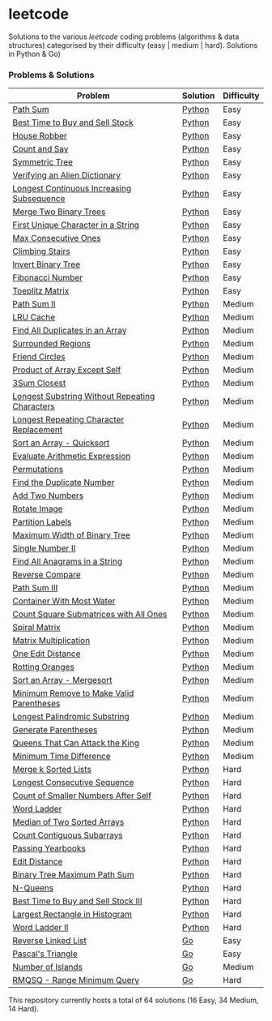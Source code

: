# leetcode
Solutions to the various *leetcode* coding problems (algorithms &amp; data structures) categorised by their difficulty (easy | medium | hard). Solutions in Python &amp; Go)

### Problems & Solutions

| Problem | Solution | Difficulty |
| ------- | -------- | ---------- |
[Path Sum](https://leetcode.com/problems/path-sum/) | [Python](./python/easy/path_sum.py) | Easy |
[Best Time to Buy and Sell Stock](https://leetcode.com/problems/best-time-to-buy-and-sell-stock/) | [Python](./python/easy/max_profit.py) | Easy |
[House Robber](https://leetcode.com/problems/house-robber/) | [Python](./python/easy/house_robber.py) | Easy |
[Count and Say](https://leetcode.com/problems/count-and-say/) | [Python](./python/easy/count_and_say.py) | Easy |
[Symmetric Tree](https://leetcode.com/problems/symmetric-tree/) | [Python](./python/easy/symmetric_btree.py) | Easy |
[Verifying an Alien Dictionary](https://leetcode.com/problems/verifying-an-alien-dictionary/) | [Python](./python/easy/alien_dictionary.py) | Easy |
[Longest Continuous Increasing Subsequence](https://leetcode.com/problems/longest-continuous-increasing-subsequence) | [Python](./python/easy/longest_continous_increasing_sequence.py) | Easy |
[Merge Two Binary Trees](https://leetcode.com/problems/merge-two-binary-trees/) | [Python](./python/easy/merge_btrees.py) | Easy |
[First Unique Character in a String](https://leetcode.com/problems/first-unique-character-in-a-string/) | [Python](./python/easy/first_unique_char.py) | Easy |
[Max Consecutive Ones](https://leetcode.com/problems/max-consecutive-ones/) | [Python](./python/easy/longest_consecutive_ones_rep.py) | Easy |
[Climbing Stairs](https://leetcode.com/problems/climbing-stairs/) | [Python](./python/easy/climbing_stairs.py) | Easy |
[Invert Binary Tree](https://leetcode.com/problems/invert-binary-tree/) | [Python](./python/easy/invert_btree.py) | Easy |
[Fibonacci Number](https://leetcode.com/problems/fibonacci-number/) | [Python](./python/easy/fibonacci.py) | Easy |
[Toeplitz Matrix](https://leetcode.com/problems/toeplitz-matrix/) | [Python](./python/easy/toeplitz.py) | Easy |
[Path Sum II](https://leetcode.com/problems/path-sum-ii/) | [Python](./python/medium/path_sum_ii.py) | Medium |
[LRU Cache](https://leetcode.com/problems/lru-cache/) | [Python](./python/medium/lru_cache.py) | Medium |
[Find All Duplicates in an Array](https://leetcode.com/problems/find-all-duplicates-in-an-array/) | [Python](./python/medium/find_all_duplicates.py) | Medium |
[Surrounded Regions](https://leetcode.com/problems/surrounded-regions/) | [Python](./python/medium/surrounded_regions.py) | Medium |
[Friend Circles](https://leetcode.com/problems/friend-circles/) | [Python](./python/medium/friend_circles.py) | Medium |
[Product of Array Except Self](https://leetcode.com/problems/product-of-array-except-self/) | [Python](./python/medium/array_product.py) | Medium |
[3Sum Closest](https://leetcode.com/problems/3sum-closest/) | [Python](./python/medium/3sum_closest.py) | Medium |
[Longest Substring Without Repeating Characters](https://leetcode.com/problems/longest-substring-without-repeating-characters/) | [Python](./python/medium/longest_non_repeating_substring.py) | Medium |
[Longest Repeating Character Replacement](https://leetcode.com/problems/longest-repeating-character-replacement/) | [Python](./python/medium/longest_repeating_substring_rep.py) | Medium |
[Sort an Array - Quicksort](https://leetcode.com/problems/sort-an-array/) | [Python](./python/medium/quicksort.py) | Medium |
[Evaluate Arithmetic Expression]() | [Python](./python/medium/evaluate_arithmetic_expression.py) | Medium |
[Permutations](https://leetcode.com/problems/permutations/) | [Python](./python/medium/permutations.py) | Medium |
[Find the Duplicate Number](https://leetcode.com/problems/find-the-duplicate-number/) | [Python](./python/medium/find_duplicate.py) | Medium |
[Add Two Numbers](https://leetcode.com/problems/add-two-numbers/) | [Python](./python/medium/add_two_numbers.py) | Medium |
[Rotate Image](https://leetcode.com/problems/rotate-image/) | [Python](./python/medium/rotate_image.py) | Medium |
[Partition Labels](https://leetcode.com/problems/partition-labels/) | [Python](./python/medium/partition_labels.py) | Medium |
[Maximum Width of Binary Tree](https://leetcode.com/problems/maximum-width-of-binary-tree/) | [Python](./python/medium/max_width_btree.py) | Medium |
[Single Number II](https://leetcode.com/problems/single-number-ii/) | [Python](./python/medium/single_number_ii.py) | Medium |
[Find All Anagrams in a String](https://leetcode.com/problems/find-all-anagrams-in-a-string/) | [Python](./python/medium/find_anagrams.py) | Medium |
[Reverse Compare]() | [Python](./python/medium/reverse_equal.py) | Medium |
[Path Sum III](https://leetcode.com/problems/path-sum-iii/) | [Python](./python/medium/path_sum_iii.py) | Medium |
[Container With Most Water](https://leetcode.com/problems/container-with-most-water/) | [Python](./python/medium/container_with_most_water.py) | Medium |
[Count Square Submatrices with All Ones](https://leetcode.com/problems/count-square-submatrices-with-all-ones/) | [Python](./python/medium/count_squares.py) | Medium |
[Spiral Matrix](https://leetcode.com/problems/spiral-matrix/) | [Python](./python/medium/spiral_matrix.py) | Medium |
[Matrix Multiplication]() | [Python](./python/medium/multiply_matrices.py) | Medium |
[One Edit Distance](https://www.lintcode.com/problem/one-edit-distance/description) | [Python](./python/medium/one_edit_distance.py) | Medium |
[Rotting Oranges](https://leetcode.com/problems/rotting-oranges/) | [Python](./python/medium/rotting_oranges.py) | Medium |
[Sort an Array - Mergesort](https://leetcode.com/problems/sort-an-array/) | [Python](./python/medium/mergesort.py) | Medium |
[Minimum Remove to Make Valid Parentheses](https://leetcode.com/problems/minimum-remove-to-make-valid-parentheses/) | [Python](./python/medium/make_valid_parentheses.py) | Medium |
[Longest Palindromic Substring](https://leetcode.com/problems/longest-palindromic-substring/) | [Python](./python/medium/longest_palindromic_substring.py) | Medium |
[Generate Parentheses](https://leetcode.com/problems/generate-parentheses/) | [Python](./python/medium/gen_parentheses.py) | Medium |
[Queens That Can Attack the King](https://leetcode.com/problems/queens-that-can-attack-the-king/) | [Python](./python/medium/attacking_queens.py) | Medium |
[Minimum Time Difference](https://leetcode.com/problems/minimum-time-difference/) | [Python](./python/medium/minimum_timediff.py) | Medium |
[Merge k Sorted Lists](https://leetcode.com/problems/merge-k-sorted-lists/) | [Python](./python/hard/merge_k_sorted_lists.py) | Hard |
[Longest Consecutive Sequence](https://leetcode.com/problems/longest-consecutive-sequence/) | [Python](./python/hard/longest_consecutive_sequence.py) | Hard |
[Count of Smaller Numbers After Self](https://leetcode.com/problems/count-of-smaller-numbers-after-self/) | [Python](./python/hard/smaller_numbers_after_self.py) | Hard |
[Word Ladder](https://leetcode.com/problems/word-ladder/) | [Python](./python/hard/word_ladder.py) | Hard |
[Median of Two Sorted Arrays](https://leetcode.com/problems/median-of-two-sorted-arrays/) | [Python](./python/hard/median_sorted_arrays.py) | Hard |
[Count Contiguous Subarrays](https://leetcode.com/discuss/interview-question/579606/count-contiguous-subarrays) | [Python](./python/hard/contiguous_subarray_count.py) | Hard |
[Passing Yearbooks](https://leetcode.com/discuss/interview-question/614096/facebook-interview-preparation-question-passing-yearbooks) | [Python](./python/hard/sign_counts.py) | Hard |
[Edit Distance](https://leetcode.com/problems/edit-distance/) | [Python](./python/hard/edit_distance.py) | Hard |
[Binary Tree Maximum Path Sum](https://leetcode.com/problems/binary-tree-maximum-path-sum/) | [Python](./python/hard/btree_max_path_sum.py) | Hard |
[N-Queens](https://leetcode.com/problems/n-queens/) | [Python](./python/hard/n_queens.py) | Hard |
[Best Time to Buy and Sell Stock III](https://leetcode.com/problems/best-time-to-buy-and-sell-stock-iii/) | [Python](./python/hard/max_profit_iii.py) | Hard |
[Largest Rectangle in Histogram](https://leetcode.com/problems/largest-rectangle-in-histogram/) | [Python](./python/hard/largest_rectangle_histogram.py) | Hard |
[Word Ladder II](https://leetcode.com/problems/word-ladder-ii/) | [Python](./python/hard/word_ladder_ii.py) | Hard |
[Reverse Linked List](https://leetcode.com/problems/reverse-linked-list/) | [Go](./go/easy/reverse_ll.go) | Easy |
[Pascal's Triangle](https://leetcode.com/problems/pascals-triangle/) | [Go](./go/easy/pascal_triangle.go) | Easy |
[Number of Islands](https://leetcode.com/problems/number-of-islands/) | [Go](./go/medium/num_islands.go) | Medium |
[RMQSQ - Range Minimum Query](https://www.spoj.com/problems/RMQSQ/) | [Go](./go/hard/range_min_query.go) | Hard |

This repository currently hosts a total of 64 solutions (16 Easy, 34 Medium, 14 Hard). 
